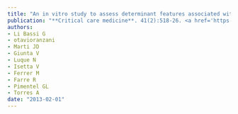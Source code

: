 ```yaml
---
title: "An in vitro study to assess determinant features associated with fluid sealing in the design of endotracheal tube cuffs and exerted tracheal pressures"
publication: "**Critical care medicine**. 41(2):518-26. <a href='https://doi.org/10.1097/ccm.0b013e31826a4804' target='_blank' rel='noopener noreferrer'>10.1097/ccm.0b013e31826a4804</a>"
authors:
- Li Bassi G
- otavioranzani
- Marti JD
- Giunta V
- Luque N
- Isetta V
- Ferrer M
- Farre R
- Pimentel GL
- Torres A
date: "2013-02-01"
---
```

